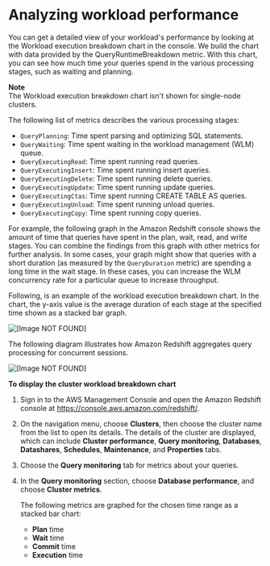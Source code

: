 # Analyzing workload performance<a name="analyze-workload-performance"></a>

You can get a detailed view of your workload's performance by looking at the Workload execution breakdown chart in the console\. We build the chart with data provided by the QueryRuntimeBreakdown metric\. With this chart, you can see how much time your queries spend in the various processing stages, such as waiting and planning\. 

**Note**  
The Workload execution breakdown chart isn't shown for single\-node clusters\.

The following list of metrics describes the various processing stages:
+ `QueryPlanning`: Time spent parsing and optimizing SQL statements\.
+ `QueryWaiting`: Time spent waiting in the workload management \(WLM\) queue\.
+ `QueryExecutingRead`: Time spent running read queries\. 
+ `QueryExecutingInsert`: Time spent running insert queries\.
+ `QueryExecutingDelete`: Time spent running delete queries\.
+ `QueryExecutingUpdate`: Time spent running update queries\.
+ `QueryExecutingCtas`: Time spent running CREATE TABLE AS queries\.
+ `QueryExecutingUnload`: Time spent running unload queries\.
+ `QueryExecutingCopy`: Time spent running copy queries\.

For example, the following graph in the Amazon Redshift console shows the amount of time that queries have spent in the plan, wait, read, and write stages\. You can combine the findings from this graph with other metrics for further analysis\. In some cases, your graph might show that queries with a short duration \(as measured by the `QueryDuration` metric\) are spending a long time in the wait stage\. In these cases, you can increase the WLM concurrency rate for a particular queue to increase throughput\. 

Following, is an example of the workload execution breakdown chart\. In the chart, the y\-axis value is the average duration of each stage at the specified time shown as a stacked bar graph\.

![\[Image NOT FOUND\]](http://docs.aws.amazon.com/redshift/latest/mgmt/images/database-performance-workload-execution-breakdown.png)

The following diagram illustrates how Amazon Redshift aggregates query processing for concurrent sessions\. 

![\[Image NOT FOUND\]](http://docs.aws.amazon.com/redshift/latest/mgmt/images/querybreakdownschematic.png)

**To display the cluster workload breakdown chart**

1. Sign in to the AWS Management Console and open the Amazon Redshift console at [https://console\.aws\.amazon\.com/redshift/](https://console.aws.amazon.com/redshift/)\.

1. On the navigation menu, choose **Clusters**, then choose the cluster name from the list to open its details\. The details of the cluster are displayed, which can include **Cluster performance**, **Query monitoring**, **Databases**, **Datashares**, **Schedules**, **Maintenance**, and **Properties** tabs\. 

1. Choose the **Query monitoring** tab for metrics about your queries\.

1. In the **Query monitoring** section, choose **Database performance**, and choose **Cluster metrics**\. 

   The following metrics are graphed for the chosen time range as a stacked bar chart: 
   + **Plan** time 
   + **Wait** time 
   + **Commit** time 
   + **Execution** time 